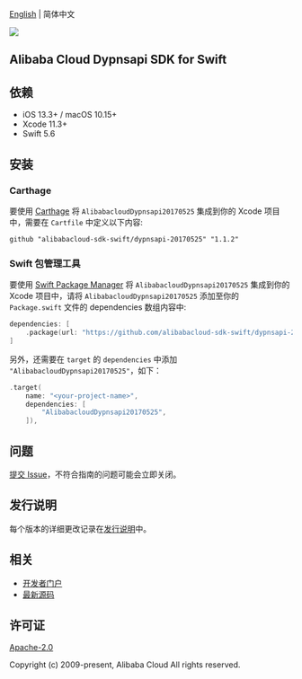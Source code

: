 [English](README.md) | 简体中文

![](https://aliyunsdk-pages.alicdn.com/icons/AlibabaCloud.svg)

## Alibaba Cloud Dypnsapi SDK for Swift

## 依赖

- iOS 13.3+ / macOS 10.15+
- Xcode 11.3+
- Swift 5.6

## 安装

### Carthage

要使用 [Carthage](https://github.com/Carthage/Carthage) 将 `AlibabacloudDypnsapi20170525` 集成到你的 Xcode 项目中，需要在 `Cartfile` 中定义以下内容:

```ogdl
github "alibabacloud-sdk-swift/dypnsapi-20170525" "1.1.2"
```

### Swift 包管理工具

要使用 [Swift Package Manager](https://swift.org/package-manager/) 将 `AlibabacloudDypnsapi20170525` 集成到你的 Xcode 项目中，请将 `AlibabacloudDypnsapi20170525` 添加至你的 `Package.swift` 文件的 dependencies 数组内容中:

```swift
dependencies: [
    .package(url: "https://github.com/alibabacloud-sdk-swift/dypnsapi-20170525.git", from: "1.1.2")
]
```

另外，还需要在 `target` 的 `dependencies` 中添加 `"AlibabacloudDypnsapi20170525"`，如下：

```swift
.target(
    name: "<your-project-name>",
    dependencies: [
        "AlibabacloudDypnsapi20170525",
    ]),
```

## 问题

[提交 Issue](https://github.com/alibabacloud-sdk-swift/dypnsapi-20170525/issues/new)，不符合指南的问题可能会立即关闭。

## 发行说明

每个版本的详细更改记录在[发行说明](./ChangeLog.txt)中。

## 相关

* [开发者门户](https://next.api.aliyun.com/home)
* [最新源码](https://github.com/alibabacloud-sdk-swift/dypnsapi-20170525)

## 许可证

[Apache-2.0](http://www.apache.org/licenses/LICENSE-2.0)

Copyright (c) 2009-present, Alibaba Cloud All rights reserved.
